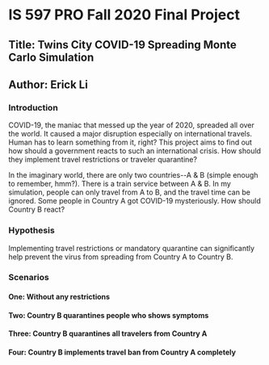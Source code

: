 # IS 597 PRO Fall 2020 Final Project

## Title: Twins City COVID-19 Spreading Monte Carlo Simulation
## Author: Erick Li

### Introduction
COVID-19, the maniac that messed up the year of 2020, spreaded all over the world. It caused a major disruption especially on international travels. Human has to learn something from it, right? This project aims to find out how should a government reacts to such an international crisis. How should they implement travel restrictions or traveler quarantine?

In the imaginary world, there are only two countries--A & B (simple enough to remember, hmm?). There is a train service between A & B. In my simulation, people can only travel from A to B, and the travel time can be ignored. Some people in Country A got COVID-19 mysteriously. How should Country B react?

### Hypothesis
Implementing travel restrictions or mandatory quarantine can significantly help prevent the virus from spreading from Country A to Country B.

### Scenarios
#### One: Without any restrictions

#### Two: Country B quarantines people who shows symptoms

#### Three: Country B quarantines all travelers from Country A

#### Four: Country B implements travel ban from Country A completely
